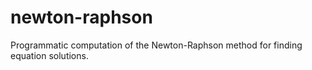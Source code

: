# newton-raphson
Programmatic computation of the Newton-Raphson method for finding equation solutions.

